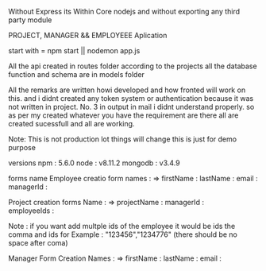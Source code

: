 
Without Express its Within Core nodejs and without exporting any third party module

PROJECT, MANAGER && EMPLOYEEE Aplication



start with = npm start || nodemon app.js

All the api created in routes folder according to the projects
all the database function and schema are in models folder



All the remarks are written howi developed and how fronted will work on this. and i didnt created any token system or authentication because it was not written in project. No. 3 in output in mail i didnt understand properly. so as per my created whatever you have the requirement are there all are created sucessfull and all are working.


Note: This is not production lot things will change this is just for demo purpose

versions
npm : 5.6.0
node : v8.11.2
mongodb : v3.4.9


forms name
Employee creatio form names : =>
firstName : 
lastName  :
email     :
managerId :


Project creation forms Name : =>
projectName : 
managerId  :  
employeeIds : 

Note : if you want add multple ids of the employee it would be ids the comma and ids
        for Example : "123456","1234776" (there should be no space after coma)


Manager Form Creation Names : =>
firstName :
lastName  :
email     :
